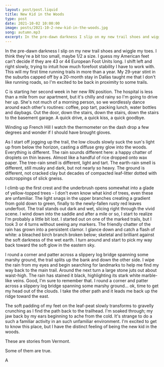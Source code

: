 ```yaml
---
layout: post/post.liquid
title: New Kid in the Woods
type: post
date: 2021-10-02 10:00:00
image: posts/2021-10-2-new-kid-in-the-woods.jpg
song: autumn.mp3
excerpt: In the pre-dawn darkness I slip on my new trail shoes and wiggle my toes.  I think they're a bit too small, maybe 1/2 a size.  I guess my American feet can't decide if they are 43 or 44 European Foot Units long.
---
```


In the pre-dawn darkness I slip on my new trail shoes and wiggle my toes. I think they're a bit too small, maybe 1/2 a size. I guess my American feet can't decide if they are 43 or 44 European Foot Units long. I shift left and right slowly, trying to intuit how much forefoot stability I have to work with. This will my first time running trails in more than a year. My 29-year stint in the suburbs capped off by a 20-month stay in Dallas taught me that I don't like running roads, so I'm excited to be back in proximity to some trails.

C is starting her second week in her new RN position. The hospital is less than a mile from our apartment, but it's chilly and rainy so I'm going to drive her up. She's not much of a morning person, so we wordlessly dance around each other's routines: coffee, pop tart, packing lunch, water bottles and daybags. Out the door, down the stairs, down the stairs, down the stairs to the basement garage. A quick drive, a quick kiss, a quick goodbye.

Winding up French Hill I watch the thermometer on the dash drop a few degrees and wonder if I should have brought gloves.

As I start off jogging up the trail, the low clouds slowly suck the sun's light up from below the horizon, casting a diffuse grey glow into the woods. Everything is different. The rain sounds different here: a happy chatter of droplets on thin leaves. Almost like a handful of rice dropped onto wax paper. The tree-rain smell is different, light and tart. The earth-rain smell is different, still musky and dark, but not nearly so heavy. The ground is different, not cracked clay but decades of compacted leaf-litter dotted with outcroppings of slick gneiss.

I climb up the first crest and the underbrush opens somewhat into a glade of yellow-topped trees - I don't even know what kind of trees, even these are unfamiliar. The light snags in the upper branches creating a gradient from gold down to green, finally to the newly-fallen rusty red leaves underfoot. The trail stands out dark and wet, slicing right through the vivid scene. I wind down into the saddle and after a mile or so, I start to realize I'm probably a little bit lost. I started out on one of the marked trails, but I took 3 or 4 turns without seeing any markers. The friendly chatter of the rain has grown into a persistent clamor. I glance down and catch a flash of white: a bleached birch branch broken below; skeletal and brilliant against the soft darkness of the wet earth. I turn around and start to pick my way back toward the soft glow in the eastern sky.

I round a corner and patter across a slippery log bridge spanning some marshy ground, the trail splits up the bank and down the other side. I wipe the rain from my eyes and begin searching for landmarks to help me find my way back to the main trail. Around the next turn a large stone juts out about waist-high. The rain has stained it black, highlighting its stark white marble-like veins. Good, I'm sure to remember that. I round a corner and patter across a slippery log bridge spanning some marshy ground... ok, time to get my head out of the clouds. I take the other path and it leads me back up the ridge toward the east.

The soft padding of my feet on the leaf-peat slowly transforms to gravelly crunching as I find the path back to the trailhead. I'm soaked through; my jaw back by my ears beginning to ache from the cold. It's strange to do a such a familiar activity in an such unfamiliar environment. I'm excited to get to know this place, but I have the distinct feeling of being the new kid in the woods.

These are stories from Vermont.

Some of them are true.

A
